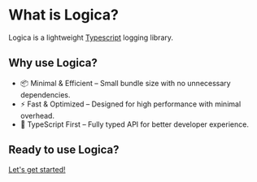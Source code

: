 # What is Logica?
Logica is a lightweight [Typescript](https://wikipedia.org/wiki/TypeScript) logging library.

## Why use Logica?
- 📦 Minimal & Efficient – Small bundle size with no unnecessary dependencies.
- ⚡ Fast & Optimized – Designed for high performance with minimal overhead.
- 🎯 TypeScript First – Fully typed API for better developer experience.

## Ready to use Logica?
[Let's get started!](/libraries/logica/introduction/getting-started)
